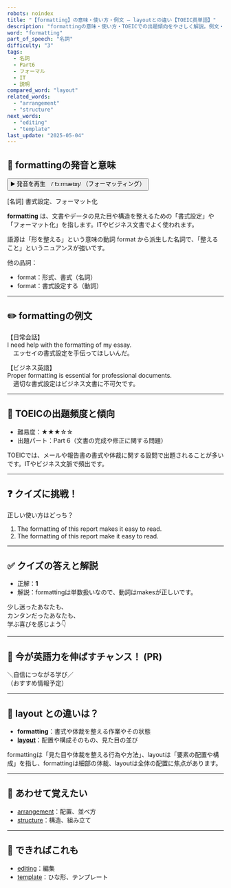 ```yaml
---
robots: noindex
title: "【formatting】の意味・使い方・例文 ― layoutとの違い【TOEIC英単語】"
description: "formattingの意味・使い方・TOEICでの出題傾向をやさしく解説。例文・クイズ付きでlayoutとの違いもわかりやすく学べます。"
word: "formatting"
part_of_speech: "名詞"
difficulty: "3"
tags:
  - 名詞
  - Part6
  - フォーマル
  - IT
  - 説明
compared_word: "layout"
related_words:
  - "arrangement"
  - "structure"
next_words:
  - "editing"
  - "template"
last_update: "2025-05-04"
---
```


## 🔰 formattingの発音と意味

<button class="play-audio" onclick="playTTS('formatting')">
  <span class="play-audio-main">
    ▶️ 発音を再生　/ˈfɔːrmætɪŋ/
  </span>
  <span class="play-audio-sub">
    （フォーマッティング）
  </span>
</button>

[名詞] 書式設定、フォーマット化

**formatting** は、文書やデータの見た目や構造を整えるための「書式設定」や「フォーマット化」を指します。ITやビジネス文書でよく使われます。

語源は「形を整える」という意味の動詞 format から派生した名詞で、「整えること」というニュアンスが強いです。

他の品詞：  
- format：形式、書式（名詞）
- format：書式設定する（動詞）

---

## ✏️ formattingの例文

【日常会話】  
I need help with the formatting of my essay.  
　エッセイの書式設定を手伝ってほしいんだ。

【ビジネス英語】  
Proper formatting is essential for professional documents.  
　適切な書式設定はビジネス文書に不可欠です。

---

## 🎯 TOEICの出題頻度と傾向

- 難易度：★★★☆☆
- 出題パート：Part 6（文書の完成や修正に関する問題）

TOEICでは、メールや報告書の書式や体裁に関する設問で出題されることが多いです。ITやビジネス文脈で頻出です。

---

## ❓ クイズに挑戦！

正しい使い方はどっち？

1. The formatting of this report makes it easy to read.  
2. The formatting of this report make it easy to read.

---

## ✅ クイズの答えと解説

- 正解：**1**
- 解説：formattingは単数扱いなので、動詞はmakesが正しいです。

少し迷ったあなたも、  
カンタンだったあなたも、  
学ぶ喜びを感じよう👇️

---

## 🚀 今が英語力を伸ばすチャンス！ (PR)

<div class="info-center">
＼自信につながる学び／<br>  
（おすすめ情報予定）
</div>

---

## 🤔  layout との違いは？

- **formatting**：書式や体裁を整える作業やその状態
- **[layout](/word/layout/)**：配置や構成そのもの、見た目の並び

formattingは「見た目や体裁を整える行為や方法」、layoutは「要素の配置や構成」を指し、formattingは細部の体裁、layoutは全体の配置に焦点があります。

---

## 🧩 あわせて覚えたい

- [arrangement](/word/arrangement/)：配置、並べ方
- [structure](/word/structure/)：構造、組み立て

---

## 📖 できればこれも

- [editing](/word/editing/)：編集
- [template](/word/template/)：ひな形、テンプレート

<!-- cvid: aid32_bid18 -->
